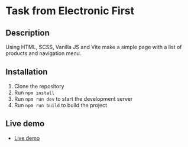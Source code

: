 # Task from Electronic First

## Description
Using HTML, SCSS, Vanilla JS and Vite make a simple page with a list of products and navigation menu.

## Installation
1. Clone the repository
2. Run `npm install`
3. Run `npm run dev` to start the development server
4. Run `npm run build` to build the project

## Live demo
- [Live demo](https://task-electronic-first.netlify.app)